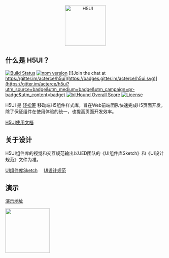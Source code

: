 <p align="center">
    <a href="http://www.h5ui.io">
        <img width="128" src="http://s.h5ui.io/img/h5ui-logo-256.png" alt="H5UI">
    </a>
</p>

## 什么是 H5UI？
[![Build Status](https://travis-ci.org/acterce/h5ui.svg?branch=master)](https://travis-ci.org/acterce/h5ui)
[![npm version](https://img.shields.io/npm/v/H5UI.svg)](https://www.npmjs.com/package/h5ui)
[![Join the chat at https://gitter.im/acterce/h5ui](https://badges.gitter.im/acterce/h5ui.svg)](https://gitter.im/acterce/h5ui?utm_source=badge&utm_medium=badge&utm_campaign=pr-badge&utm_content=badge)
[![bitHound Overall Score](https://www.bithound.io/github/acterce/h5ui/badges/score.svg)](https://www.bithound.io/github/acterce/h5ui)
[![License](http://img.shields.io/:license-mit-blue.svg)](https://mit-license.org)
 
<p>
H5UI 是 <a href="http://qschou.com" target="_blank" alt="轻松筹">轻松筹</a> 移动端H5组件样式库，旨在Web前端团队快速完成H5页面开发。除了保证组件在使用体验的统一，也提高页面开发效率。
</p>
<p>
<a href="http://docs.h5ui.io" target="_blank">H5UI使用文档</a>
</p>
 
 
## 关于设计
<p>
H5UI组件库的视觉和交互规范输出以UED团队的《UI组件库Sketch》和《UI设计规范》文件为准。
</p>
<p>
<a href="http://h5ui.io/download/h5ui-sketch.zip">UI组件库Sketch</a>&nbsp;&nbsp;&nbsp;&nbsp;
<a href="http://h5ui.io/design/Design-Guidelines.pdf" target="_blank">UI设计规范</a>
</p>
 
 
## 演示
<p>
<a href="http://h5ui.io/" target="_blank">演示地址</a><br>
</p>
<p>
<img src="http://h5ui.io/docs/static/img/qrcode-example.png" width="140" height="140" alt="">
</p>
